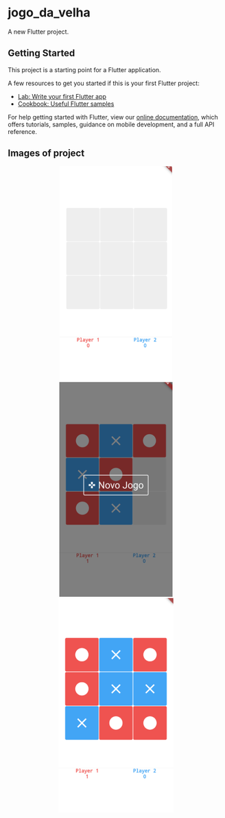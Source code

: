 # jogo_da_velha

A new Flutter project.

## Getting Started

This project is a starting point for a Flutter application.

A few resources to get you started if this is your first Flutter project:

- [Lab: Write your first Flutter app](https://flutter.dev/docs/get-started/codelab)
- [Cookbook: Useful Flutter samples](https://flutter.dev/docs/cookbook)

For help getting started with Flutter, view our
[online documentation](https://flutter.dev/docs), which offers tutorials,
samples, guidance on mobile 
development, and a full API reference.

## Images of project

<p align="center">
  
<img src="https://github.com/alexandreturial/JogoDaVelha/blob/main/assets/image1.png?raw=true" height="500">
<img src="https://github.com/alexandreturial/JogoDaVelha/blob/main/assets/image2.png?raw=true" height="500">
<img src="https://github.com/alexandreturial/JogoDaVelha/blob/main/assets/image3.png?raw=true" height="500">

</p>
